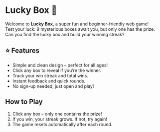 # Lucky Box 🎁

Welcome to **Lucky Box**, a super fun and beginner-friendly web game!  
Test your luck: 9 mysterious boxes await you, but only one has the prize.  
Can you find the lucky box and build your winning streak?

## ⭐ Features
- Simple and clean design – perfect for all ages!
- Click any box to reveal if you’re the winner.
- Track your win streak and total wins.
- Instant feedback and quick rounds.
- No sign-up needed, just open and play!

## How to Play
1. Click any box – only one contains the prize!
2. If you win, your streak grows. If not, try again!
3. The game resets automatically after each round.

